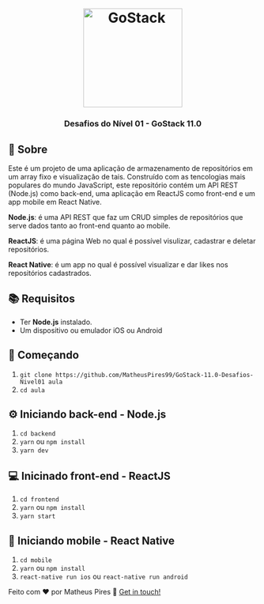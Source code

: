 <h1 align="center">
    <img alt="GoStack" src="https://rocketseat-cdn.s3-sa-east-1.amazonaws.com/bootcamp-header.png" width="200px" />
</h1>

<h3 align="center">
  Desafios do Nível 01 - GoStack 11.0
</h3>

## :page_with_curl: Sobre
Este é um projeto de uma aplicação de armazenamento de repositórios em um array fixo e visualização de tais. Construído com as tencologias mais populares do mundo JavaScript, este repositório contém um API REST (Node.js) como back-end, uma aplicação em ReactJS como front-end e um app mobile em React Native.

**Node.js**: é uma API REST que faz um CRUD simples de repositórios que serve dados tanto ao front-end quanto ao mobile.

**ReactJS**: é uma página Web no qual é possível visulizar, cadastrar e deletar repositórios.

**React Native**: é um app no qual é possível visualizar e dar likes nos repositórios cadastrados.

## :books: Requisitos
- Ter **Node.js** instalado.
- Um dispositivo ou emulador iOS ou Android

## :rocket: Começando
1. `git clone https://github.com/MatheusPires99/GoStack-11.0-Desafios-Nivel01 aula`
2. `cd aula`

## :gear: Iniciando back-end - Node.js
1. `cd backend`
2. `yarn` ou `npm install`
3. `yarn dev`

## :computer: Inicinado front-end - ReactJS
1. `cd frontend`
2. `yarn` ou `npm install`
3. `yarn start`

## :iphone: Iniciando mobile - React Native
1. `cd mobile`
2. `yarn` ou `npm install`
3. `react-native run ios` ou `react-native run android`

Feito com ♥ por Matheus Pires :wave: [Get in touch!](https://github.com/MatheusPires99)
